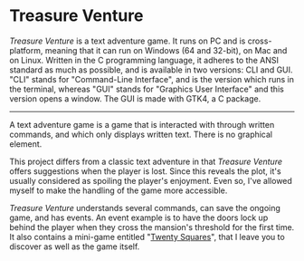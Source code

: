 # Treasure Venture

*Treasure Venture* is a text adventure game. It runs on PC and is cross-platform, meaning that it can run on Windows (64 and 32-bit), on Mac and on Linux. Written in the C programming language, it adheres to the ANSI standard as much as possible, and is available in two versions: CLI and GUI. "CLI" stands for "Command-Line Interface", and is the version which runs in the terminal, whereas "GUI" stands for "Graphics User Interface" and this version opens a window. The GUI is made with GTK4, a C package.  

---

A text adventure game is a game that is interacted with through written commands, and which only displays written text. There is no graphical element.  

This project differs from a classic text adventure in that *Treasure Venture* offers suggestions when the player is lost. Since this reveals the plot, it's usually considered as spoiling the player's enjoyment. Even so, I've allowed myself to make the handling of the game more accessible.  

*Treasure Venture* understands several commands, can save the ongoing game, and has events. An event example is to have the doors lock up behind the player when they cross the mansion's threshold for the first time. It also contains a mini-game entitled "[Twenty Squares](https://github.com/TheLycorisRadiata/c_game_twentysquares)", that I leave you to discover as well as the game itself.  

